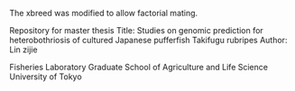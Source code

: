 The xbreed was modified to allow factorial mating. 

Repository for master thesis
Title:
Studies on genomic prediction for heterobothriosis of cultured Japanese pufferfish Takifugu rubripes
Author:
Lin zijie

Fisheries Laboratory
Graduate School of Agriculture and Life Science
University of Tokyo


